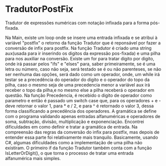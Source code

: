 # TradutorPostFix
Tradutor de expressões numéricas com notação infixada para a forma pós-fixada.

Na Main, existe um loop onde se insere uma entrada infixada e se atribui à variável "postfix" o retorno da função Tradutor que é reponsável por fazer a conversão de infix para postfix.
Na função Tradutor é criado uma string aux(usada para ir inserindo os digitos da expressão pos-fixada) e uma pilha para nos auxiliar na conversão. Existe um for para tratar digito por digito, onde irá passar pelos "ifs" e "elses" para, saber primeiramente, se é uma letra ou número, caso não seja, será testado se é ou não parenteses, se não ser nenhuma das opções, será dado como um operador, onde, um while irá testar se a precedência do operador do digito e o operador do topo da pilha, caso o mesmo seja de uma precedencia menor a variável aux irá receber o topo da pilha,e no mesmo else a pilha receberá o operador em questão.
Na função Precedencia, é recebido o digito de operador como parametro e então é passado um switch case que, para os operadores + e - deve retornar o valor 1, para * e / 2, e para ^ é retornado o valor 3, dessa forma classificando a precedência dos operadores.
A gramática se define com o programa validando apenas entradas alfanuméricas e operadores de soma, subtração, divisão, multiplicação e exponenciação.
Encontrei dificuldades em como definir e tratar a gramática de entrada. Na compreensão das regras da conversão do infix para postfix, mas depois de entender essa parte foi relativamente mais tranquilo.
Basicamente, usando C#, algumas dificuldades como a implementação de uma pilha não existiram. O primeiro if da função Tradutor também conta com a função IsLetterOrDigit(), o que torna o processo de tratar uma entrada alfanumérica mais simples.
